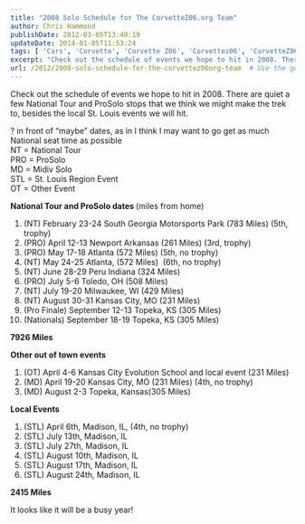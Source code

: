 ```yaml
---
title: "2008 Solo Schedule for The CorvetteZ06.org Team"
author: Chris Hammond
publishDate: 2012-03-05T13:40:19
updateDate: 2014-01-05T11:53:24
tags: [ 'Cars', 'Corvette', 'Corvette Z06', 'Corvettez06', 'CorvetteZ06org' ]
excerpt: "Check out the schedule of events we hope to hit in 2008. There are quiet a few National Tour and ProSolo stops that we think we might make the trek to."
url: /2012/2008-solo-schedule-for-the-corvettez06org-team  # Use the generated URL with year
---
```

<p>Check out the schedule of events we hope to hit in 2008. There are quiet a few National Tour and ProSolo stops that we think we might make the trek to, besides the local St. Louis events we will hit.</p> <p>? in front of “maybe” dates, as in I think I may want to go get as much National seat time as possible<br /> NT = National Tour<br /> PRO = ProSolo<br /> MD = Midiv Solo<br /> STL = St. Louis Region Event<br /> OT = Other Event</p> <p><strong>National Tour and ProSolo dates </strong>(miles from home)</p> <ol>     <li>(NT) February 23-24&#160;South Georgia Motorsports Park (783 Miles) (5th, trophy)</li>     <li>(PRO) April 12-13 Newport Arkansas (261 Miles) (3rd, trophy)</li>     <li>(PRO) May 17-18 Atlanta (572 Miles) (5th, no trophy)</li>     <li>(NT) May 24-25 Atlanta, (572 Miles)&#160; (6th, no trophy)</li>     <li>(NT) June 28-29 Peru Indiana (324 Miles)</li>     <li>(PRO) July 5-6 Toledo, OH (508 Miles)</li>     <li>(NT) July 19-20 Milwaukee, WI (429 Miles)</li>     <li>(NT) August 30-31 Kansas City, MO (231 Miles)</li>     <li>(Pro Finale) September 12-13 Topeka, KS (305 Miles)</li>     <li>(Nationals) September 18-19 Topeka, KS (305 Miles)</li> </ol> <p><strong>7926 Miles</strong></p> <p><strong>Other out of town events</strong></p> <ol>     <li>(OT) April 4-6 Kansas City Evolution School and local event (231 Miles)</li>     <li>(MD) April 19-20&#160;Kansas City, MO&#160;(231 Miles)&#160;(4th, no trophy)</li>     <li>(MD) August 2-3 Topeka, Kansas(305 Miles)</li> </ol> <p><strong>Local Events</strong></p> <ol>     <li>(STL) April 6th, Madison, IL, (4th, no trophy)</li>     <li>(STL) July 13th, Madison, IL</li>     <li>(STL) July 27th, Madison, IL</li>     <li>(STL) August 10th, Madison, IL</li>     <li>(STL) August 17th, Madison, IL</li>     <li>(STL) August 24th, Madison, IL</li> </ol> <p><strong>2415 Miles</strong></p> <p>It looks like it will be a busy year!</p>
